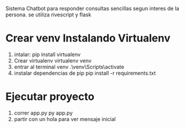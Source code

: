 Sistema Chatbot para responder consultas sencillas segun interes de la persona.
se utiliza rivescript y flask

# Crear venv Instalando Virtualenv
1. intalar:
    pip install virtualenv
2. Crear virtualenv
    virtualenv venv
3. entrar al terminal venv
    .\venv\Scripts\activate
4. instalar dependencias de pip
    pip install -r requirements.txt

# Ejecutar proyecto
1. correr app.py
    py app.py
2. partir con un hola para ver mensaje inicial